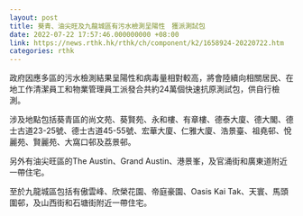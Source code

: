 ```yaml
---
layout: post
title: 葵青、油尖旺及九龍城區有污水檢測呈陽性　獲派測試包
date: 2022-07-22 17:57:46.000000000 +08:00
link: https://news.rthk.hk/rthk/ch/component/k2/1658924-20220722.htm
categories: rthk
---
```


政府因應多區的污水檢測結果呈陽性和病毒量相對較高，將會陸續向相關居民、在地工作清潔員工和物業管理員工派發合共約24萬個快速抗原測試包，供自行檢測。
 
涉及地點包括葵青區的尚文苑、葵賢苑、永和樓、有章樓、德泰大廈、德大閣、德士古道23-25號、德士古道45-55號、宏華大廈、仁雅大廈、浩景臺、祖堯邨、悅麗苑、賢麗苑、大窩口邨及荔景邨。

另外有油尖旺區的The Austin、Grand Austin、港景峯，及官涌街和廣東道附近一帶住宅。

至於九龍城區包括有傲雲峰、欣榮花園、帝庭豪園、Oasis Kai Tak、天寰、馬頭圍邨，及山西街和石塘街附近一帶住宅。
